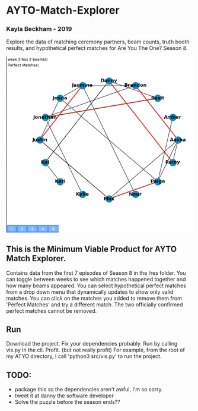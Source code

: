 # AYTO-Match-Explorer
### Kayla Beckham - 2019
Explore the data of matching ceremony partners, beam counts, truth booth results, and hypothetical perfect matches for Are You The One? Season 8.

![MVP sample](/res/sample.png)

## This is the Minimum Viable Product for AYTO Match Explorer. 
Contains data from the first 7 episodes of Season 8 in the /res folder. 
You can toggle between weeks to see which matches happened together and how many beams appeared. 
You can select hypothetical perfect matches from a drop down menu that dynamically updates to show only valid matches.
You can click on the matches you added to remove them from 'Perfect Matches' and try a different match.
The two officially confirmed perfect matches cannot be removed.

## Run
Download the project. Fix your dependencies probably. Run by calling vis.py in the cli. Profit. (but not really profit)
For example, from the root of my ATYO directory, I call 'python3 src/vis.py' to run the project.

## TODO: 
* package this so the dependencies aren't awful, I'm so sorry.
* tweet it at danny the software developer
* Solve the puzzle before the season ends??
